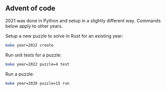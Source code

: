 ## Advent of code

2021 was done in Python and setup in a slightly different way. Commands below apply to other years.

Setup a new puzzle to solve in Rust for an existing year:

```bash
make year=2022 create
```

Run unit tests for a puzzle:

```bash
make year=2022 puzzle=4 test
```

Run a puzzle:

```bash
make year=2020 puzzle=15 run
```
